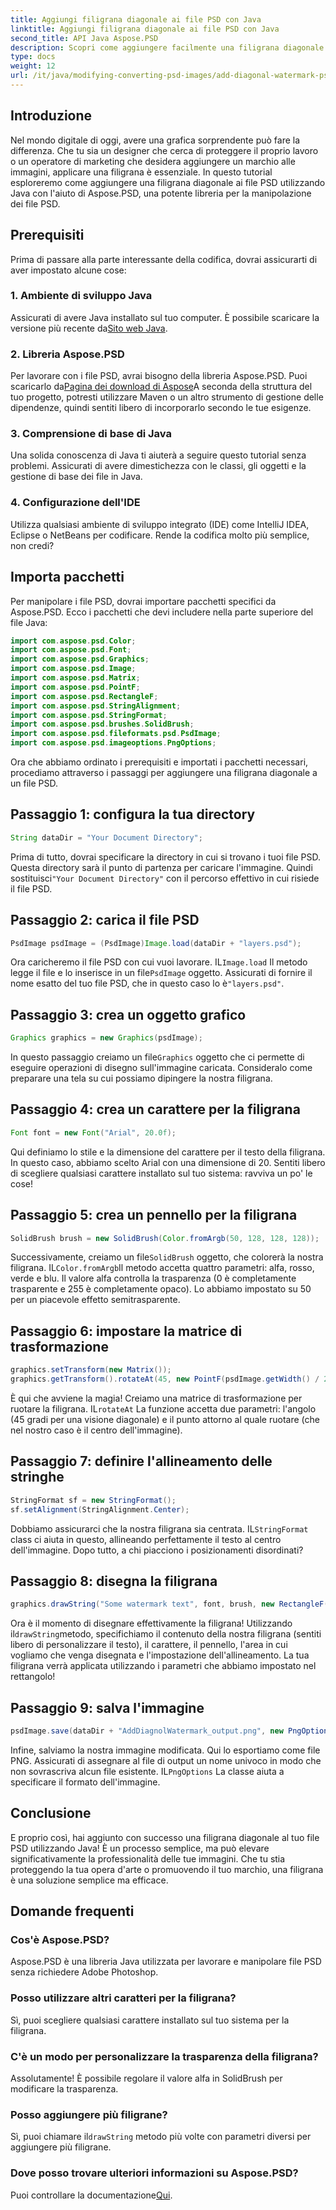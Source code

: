 ```yaml
---
title: Aggiungi filigrana diagonale ai file PSD con Java
linktitle: Aggiungi filigrana diagonale ai file PSD con Java
second_title: API Java Aspose.PSD
description: Scopri come aggiungere facilmente una filigrana diagonale ai file PSD utilizzando Java con Aspose.PSD. Guida passo passo per migliorare le tue immagini in tutta sicurezza.
type: docs
weight: 12
url: /it/java/modifying-converting-psd-images/add-diagonal-watermark-psd-files/
---
```

## Introduzione
Nel mondo digitale di oggi, avere una grafica sorprendente può fare la differenza. Che tu sia un designer che cerca di proteggere il proprio lavoro o un operatore di marketing che desidera aggiungere un marchio alle immagini, applicare una filigrana è essenziale. In questo tutorial esploreremo come aggiungere una filigrana diagonale ai file PSD utilizzando Java con l'aiuto di Aspose.PSD, una potente libreria per la manipolazione dei file PSD.
## Prerequisiti
Prima di passare alla parte interessante della codifica, dovrai assicurarti di aver impostato alcune cose:
### 1. Ambiente di sviluppo Java
 Assicurati di avere Java installato sul tuo computer. È possibile scaricare la versione più recente da[Sito web Java](https://www.oracle.com/java/technologies/javase-jdk11-downloads.html).
### 2. Libreria Aspose.PSD
 Per lavorare con i file PSD, avrai bisogno della libreria Aspose.PSD. Puoi scaricarlo da[Pagina dei download di Aspose](https://releases.aspose.com/psd/java/)A seconda della struttura del tuo progetto, potresti utilizzare Maven o un altro strumento di gestione delle dipendenze, quindi sentiti libero di incorporarlo secondo le tue esigenze.
### 3. Comprensione di base di Java
Una solida conoscenza di Java ti aiuterà a seguire questo tutorial senza problemi. Assicurati di avere dimestichezza con le classi, gli oggetti e la gestione di base dei file in Java.
### 4. Configurazione dell'IDE
Utilizza qualsiasi ambiente di sviluppo integrato (IDE) come IntelliJ IDEA, Eclipse o NetBeans per codificare. Rende la codifica molto più semplice, non credi?
## Importa pacchetti
Per manipolare i file PSD, dovrai importare pacchetti specifici da Aspose.PSD. Ecco i pacchetti che devi includere nella parte superiore del file Java:
```java
import com.aspose.psd.Color;
import com.aspose.psd.Font;
import com.aspose.psd.Graphics;
import com.aspose.psd.Image;
import com.aspose.psd.Matrix;
import com.aspose.psd.PointF;
import com.aspose.psd.RectangleF;
import com.aspose.psd.StringAlignment;
import com.aspose.psd.StringFormat;
import com.aspose.psd.brushes.SolidBrush;
import com.aspose.psd.fileformats.psd.PsdImage;
import com.aspose.psd.imageoptions.PngOptions;
```
Ora che abbiamo ordinato i prerequisiti e importati i pacchetti necessari, procediamo attraverso i passaggi per aggiungere una filigrana diagonale a un file PSD.
## Passaggio 1: configura la tua directory
```java
String dataDir = "Your Document Directory";
```
Prima di tutto, dovrai specificare la directory in cui si trovano i tuoi file PSD. Questa directory sarà il punto di partenza per caricare l'immagine. Quindi sostituisci`"Your Document Directory"` con il percorso effettivo in cui risiede il file PSD.
## Passaggio 2: carica il file PSD
```java
PsdImage psdImage = (PsdImage)Image.load(dataDir + "layers.psd");
```
 Ora caricheremo il file PSD con cui vuoi lavorare. IL`Image.load` Il metodo legge il file e lo inserisce in un file`PsdImage` oggetto. Assicurati di fornire il nome esatto del tuo file PSD, che in questo caso lo è`"layers.psd"`.
## Passaggio 3: crea un oggetto grafico
```java
Graphics graphics = new Graphics(psdImage);
```
 In questo passaggio creiamo un file`Graphics` oggetto che ci permette di eseguire operazioni di disegno sull'immagine caricata. Consideralo come preparare una tela su cui possiamo dipingere la nostra filigrana.
## Passaggio 4: crea un carattere per la filigrana
```java
Font font = new Font("Arial", 20.0f);
```
Qui definiamo lo stile e la dimensione del carattere per il testo della filigrana. In questo caso, abbiamo scelto Arial con una dimensione di 20. Sentiti libero di scegliere qualsiasi carattere installato sul tuo sistema: ravviva un po' le cose!
## Passaggio 5: crea un pennello per la filigrana
```java
SolidBrush brush = new SolidBrush(Color.fromArgb(50, 128, 128, 128));
```
 Successivamente, creiamo un file`SolidBrush` oggetto, che colorerà la nostra filigrana. IL`Color.fromArgb`Il metodo accetta quattro parametri: alfa, rosso, verde e blu. Il valore alfa controlla la trasparenza (0 è completamente trasparente e 255 è completamente opaco). Lo abbiamo impostato su 50 per un piacevole effetto semitrasparente.
## Passaggio 6: impostare la matrice di trasformazione
```java
graphics.setTransform(new Matrix());
graphics.getTransform().rotateAt(45, new PointF(psdImage.getWidth() / 2, psdImage.getHeight() / 2));
```
 È qui che avviene la magia! Creiamo una matrice di trasformazione per ruotare la filigrana. IL`rotateAt` La funzione accetta due parametri: l'angolo (45 gradi per una visione diagonale) e il punto attorno al quale ruotare (che nel nostro caso è il centro dell'immagine).
## Passaggio 7: definire l'allineamento delle stringhe
```java
StringFormat sf = new StringFormat();
sf.setAlignment(StringAlignment.Center);
```
 Dobbiamo assicurarci che la nostra filigrana sia centrata. IL`StringFormat` class ci aiuta in questo, allineando perfettamente il testo al centro dell'immagine. Dopo tutto, a chi piacciono i posizionamenti disordinati?
## Passaggio 8: disegna la filigrana
```java
graphics.drawString("Some watermark text", font, brush, new RectangleF(0, psdImage.getHeight() / 2, psdImage.getWidth(), psdImage.getHeight() / 2), sf);
```
 Ora è il momento di disegnare effettivamente la filigrana! Utilizzando il`drawString`metodo, specifichiamo il contenuto della nostra filigrana (sentiti libero di personalizzare il testo), il carattere, il pennello, l'area in cui vogliamo che venga disegnata e l'impostazione dell'allineamento. La tua filigrana verrà applicata utilizzando i parametri che abbiamo impostato nel rettangolo!
## Passaggio 9: salva l'immagine
```java
psdImage.save(dataDir + "AddDiagnolWatermark_output.png", new PngOptions());
```
 Infine, salviamo la nostra immagine modificata. Qui lo esportiamo come file PNG. Assicurati di assegnare al file di output un nome univoco in modo che non sovrascriva alcun file esistente. IL`PngOptions` La classe aiuta a specificare il formato dell'immagine.
## Conclusione
E proprio così, hai aggiunto con successo una filigrana diagonale al tuo file PSD utilizzando Java! È un processo semplice, ma può elevare significativamente la professionalità delle tue immagini. Che tu stia proteggendo la tua opera d'arte o promuovendo il tuo marchio, una filigrana è una soluzione semplice ma efficace.

## Domande frequenti
### Cos'è Aspose.PSD?
Aspose.PSD è una libreria Java utilizzata per lavorare e manipolare file PSD senza richiedere Adobe Photoshop.
### Posso utilizzare altri caratteri per la filigrana?
Sì, puoi scegliere qualsiasi carattere installato sul tuo sistema per la filigrana.
### C'è un modo per personalizzare la trasparenza della filigrana?
Assolutamente! È possibile regolare il valore alfa in SolidBrush per modificare la trasparenza.
### Posso aggiungere più filigrane?
 Sì, puoi chiamare il`drawString` metodo più volte con parametri diversi per aggiungere più filigrane.
### Dove posso trovare ulteriori informazioni su Aspose.PSD?
 Puoi controllare la documentazione[Qui](https://reference.aspose.com/psd/java/).